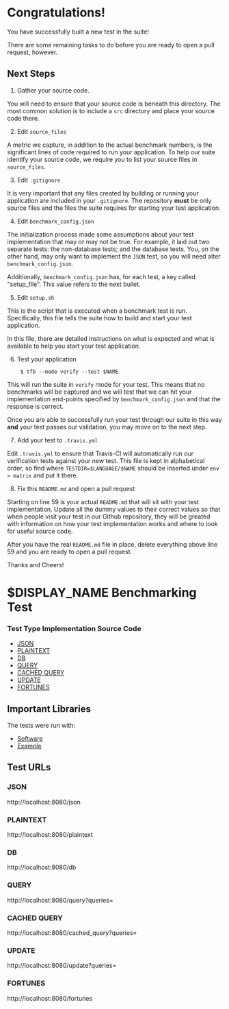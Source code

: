 # Congratulations!

You have successfully built a new test in the suite!

There are some remaining tasks to do before you are ready to open a pull request, however.

## Next Steps

1. Gather your source code.

You will need to ensure that your source code is beneath this directory. The most common solution is to include a `src` directory and place your source code there.

2. Edit `source_files`

A metric we capture, in addition to the actual benchmark numbers, is the significant lines of code required to run your application. To help our suite identify your source code, we require you to list your source files in `source_files`.

3. Edit `.gitignore`

It is very important that any files created by building or running your application are included in your `.gitignore`. The repository **must** be only source files and the files the suite requires for starting your test application.

4. Edit `benchmark_config.json`

The initialization process made some assumptions about your test implementation that may or may not be true. For example, it laid out two separate tests: the non-database tests; and the database tests. You, on the other hand, may only want to implement the `JSON` test, so you will need alter `benchmark_config.json`.

Additionally, `benchmark_config.json` has, for each test, a key called "setup_file". This value refers to the next bullet.

5. Edit `setup.sh`

This is the script that is executed when a benchmark test is run. Specifically, this file tells the suite how to build and start your test application.

In this file, there are detailed instructions on what is expected and what is available to help you start your test application.

6. Test your application

        $ tfb --mode verify --test $NAME

This will run the suite in `verify` mode for your test. This means that no benchmarks will be captured and we will test that we can hit your implementation end-points specified by `benchmark_config.json` and that the response is correct.

Once you are able to successfully run your test through our suite in this way **and** your test passes our validation, you may move on to the next step.

7. Add your test to `.travis.yml`

Edit `.travis.yml` to ensure that Travis-CI will automatically run our verification tests against your new test. This file is kept in alphabetical order, so find where `TESTDIR=$LANGUAGE/$NAME` should be inserted under `env > matrix` and put it there.

8. Fix this `README.md` and open a pull request

Starting on line 59 is your actual `README.md` that will sit with your test implementation. Update all the dummy values to their correct values so that when people visit your test in our Github repository, they will be greated with information on how your test implementation works and where to look for useful source code.

After you have the real `README.md` file in place, delete everything above line 59 and you are ready to open a pull request.

Thanks and Cheers!







# $DISPLAY_NAME Benchmarking Test

### Test Type Implementation Source Code

* [JSON](Relative/Path/To/Your/Source/File)
* [PLAINTEXT](Relative/Path/To/Your/Source/File)
* [DB](Relative/Path/To/Your/Source/File)
* [QUERY](Relative/Path/To/Your/Source/File)
* [CACHED QUERY](Relative/Path/To/Your/Source/File)
* [UPDATE](Relative/Path/To/Your/Source/File)
* [FORTUNES](Relative/Path/To/Your/Source/File)

## Important Libraries
The tests were run with:
* [Software](https://www.example1.com/)
* [Example](http://www.example2.com/)

## Test URLs
### JSON

http://localhost:8080/json

### PLAINTEXT

http://localhost:8080/plaintext

### DB

http://localhost:8080/db

### QUERY

http://localhost:8080/query?queries=

### CACHED QUERY

http://localhost:8080/cached_query?queries=

### UPDATE

http://localhost:8080/update?queries=

### FORTUNES

http://localhost:8080/fortunes